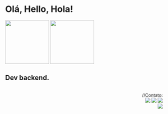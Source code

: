 # 
# Olá, Hello, Hola! 

 <img height="140em" src="https://github-readme-stats-sigma-five.vercel.app/api?username=fernandademelo&show_icons=true&theme=omni&include_all_commits=true&count_private=true"/> <img height="140em" src="https://github-readme-stats-sigma-five.vercel.app/api/top-langs/?username=fernandademelo&layout=compact&langs_count=7&theme=omni"/>



## Dev backend. 
 <br>
 <div> 
 <div align="right">
 //Contato:
 <br>
 <a href="https://instagram.com/ferzinia" target="_blank"><img src="https://img.shields.io/badge/-Instagram-%23E4405F?style=for-the-badge&logo=instagram&logoColor=white" target="_blank"></a>
    <a href="https://www.linkedin.com/in/fernandamelosilva" target="_blank"><img src="https://img.shields.io/badge/-LinkedIn-%230077B5?style=for-the-badge&logo=linkedin&logoColor=white" target="_blank"></a>
  <a href = "mailto:fernandademelo91@gmail.com"><img src="https://img.shields.io/badge/-Gmail-%23333?style=for-the-badge&logo=gmail&logoColor=white" target="_blank"></a>
   <br> <img  src="https://img1.picmix.com/output/stamp/normal/9/5/6/2/2132659_1e79d.gif"/> <br> 
 </div>
  

